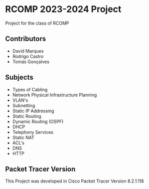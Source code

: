 # RCOMP 2023-2024 Project

Project for the class of RCOMP

## Contributors

- David Marques
- Rodrigo Castro
- Tomás Gonçalves

## Subjects

- Types of Cabling
- Network Physical Infrastructure Planning
- VLAN's
- Subnetting
- Static IP Addressing
- Static Routing
- Dynamic Routing (OSPF)
- DHCP
- Telephony Services
- Static NAT
- ACL's
- DNS
- HTTP

## Packet Tracer Version

This Project was developed in Cisco Packet Tracer Version 8.2.1.118
